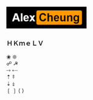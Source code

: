 ![Alex](LiteratureEncyclopedia/ImageFiles/Alex_Cheung.png)  
### ＨＫｍｅＬＶ  
❀  ❊  
☍  ☭  
⤑  ⤎  
⇡  ⤉  
⇣ ⤈   
❲  ❳  ⟨  ⟩  





